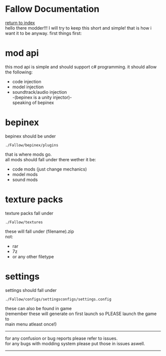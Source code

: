 # Fallow Documentation
<a href="README.md">return to index</a><br>
hello there modder!!!
I will try to keep this short and simple!
that is how i want it to be anyway.
first things first:

# mod api
this mod api is simple and should support c# programming.
it should allow the following:
* code injection
* model injection
* soundtrack/audio injection<br>
-(bepinex is a unity injector)-<br>
speaking of bepinex

# bepinex
bepinex should be under
```
./Fallow/bepinex/plugins
```
that is where mods go.<br>
all mods should fall under there wether it be:<br>
* code mods (just change mechanics)
* model mods
* sound mods
# texture packs
texture packs fall under <br>
```
./Fallow/textures
```
these will fall under (filename).zip<br>
not:
* rar
* 7z
* or any other filetype
# settings
settings should fall under<br>
```
./Fallow/configs/settingsconfigs/settings.config
```
these can also be found in game<br>
(remember these will generate on first launch so PLEASE launch the game to <br>
 main menu atleast once!)<br>
__________
 for any confusion or bug reports please refer to issues.<br>
 for any bugs with modding system please put those in issues aswell.<br>
 _________